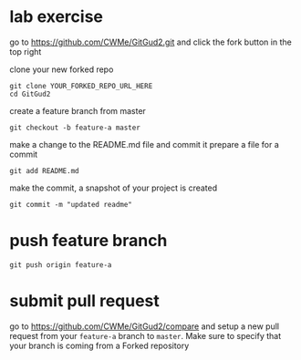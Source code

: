 # lab exercise
go to https://github.com/CWMe/GitGud2.git and click the fork button in the top right

clone your new forked repo
```
git clone YOUR_FORKED_REPO_URL_HERE
cd GitGud2
```

create a feature branch from master
```
git checkout -b feature-a master
```

make a change to the README.md file and commit it prepare a file for a commit
```
git add README.md
```

make the commit, a snapshot of your project is created 
```
git commit -m "updated readme"
```

# push feature branch
```
git push origin feature-a
```

# submit pull request
go to https://github.com/CWMe/GitGud2/compare and setup a new pull request from your `feature-a` branch to `master`. Make sure to specify that your branch is coming from a Forked repository

